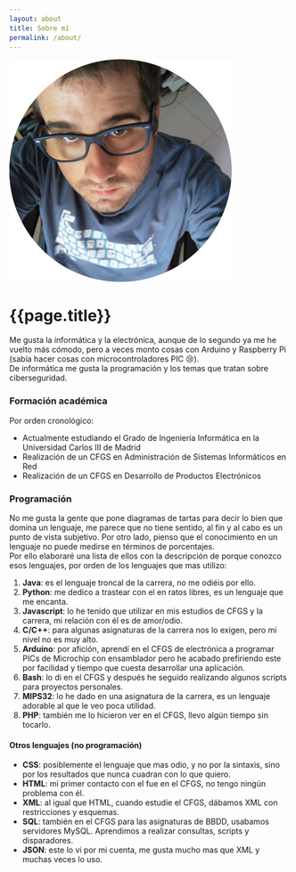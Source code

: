 ```yaml
---
layout: about
title: Sobre mí
permalink: /about/
---
```

<link rel="stylesheet" type="text/css" href="/css/about.css">
<img id="avatar_image" src="/assets/avatar.png" /><br>

<h1 id="titulo">{{page.title}}</h1>
Me gusta la informática y la electrónica, aunque de lo segundo ya me he vuelto
más cómodo, pero a veces monto cosas con Arduino y Raspberry Pi (sabía hacer
cosas con microcontroladores PIC 😢).<br>
De informática me gusta la programación y los temas que tratan sobre ciberseguridad.

### Formación académica
Por orden cronológico:
* Actualmente estudiando el Grado de Ingeniería Informática en la Universidad
Carlos III de Madrid<br>
* Realización de un CFGS en Administración de Sistemas Informáticos en Red
* Realización de un CFGS en Desarrollo de Productos Electrónicos

### Programación
No me gusta la gente que pone diagramas de tartas para decir lo bien que domina
un lenguaje, me parece que no tiene sentido, al fin y al cabo es un punto de vista
subjetivo. Por otro lado, pienso que el conocimiento en un lenguaje no puede medirse
en términos de porcentajes.<br>
Por ello elaboraré una lista de ellos con la descripción de porque conozco esos
lenguajes, por orden de los lenguajes que mas utilizo:
1. **Java**: es el lenguaje troncal de la carrera, no me odiéis por ello.
2. **Python**: me dedico a trastear con el en ratos libres, es un lenguaje que me encanta.
3. **Javascript**: lo he tenido que utilizar en mis estudios de CFGS y la carrera, mi relación con él es de amor/odio.
4. **C/C++**: para algunas asignaturas de la carrera nos lo exigen, pero mi nivel no es muy alto.
5. **Arduino**: por afición, aprendí en el CFGS de electrónica a programar PICs de Microchip con ensamblador pero he acabado prefiriendo este por facilidad y tiempo que cuesta desarrollar una aplicación.
6. **Bash**: lo di en el CFGS y después he seguido realizando algunos scripts para proyectos personales.
7. **MIPS32**: lo he dado en una asignatura de la carrera, es un lenguaje adorable al que le veo poca utilidad.
8. **PHP**: también me lo hicieron ver en el CFGS, llevo algún tiempo sin tocarlo.

#### Otros lenguajes (no programación)
* **CSS**: posiblemente el lenguaje que mas odio, y no por la sintaxis, sino por los resultados que nunca cuadran con lo que quiero.
* **HTML**: mi primer contacto con el fue en el CFGS, no tengo ningún problema con él.
* **XML**: al igual que HTML, cuando estudie el CFGS, dábamos XML con restricciones y esquemas.
* **SQL**: también en el CFGS para las asignaturas de BBDD, usabamos servidores MySQL. Aprendimos a realizar consultas, scripts y disparadores.
* **JSON**: este lo vi por mi cuenta, me gusta mucho mas que XML y muchas veces lo uso.
